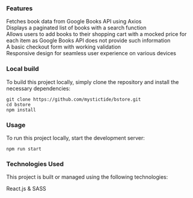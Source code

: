 ### Features   
Fetches book data from Google Books API using Axios  
Displays a paginated list of books with a search function  
Allows users to add books to their shopping cart with a mocked price for each item as Google Books API does not provide such information  
A basic checkout form with working validation  
Responsive design for seamless user experience on various devices  

### Local build   
To build this project locally, simply clone the repository and install the necessary dependencies:

```
git clone https://github.com/mystictide/bstore.git
cd bstore
npm install
```
### Usage
To run this project locally, start the development server:
```
npm run start
```
### Technologies Used
This project is built or managed using the following technologies:

React.js & SASS    
